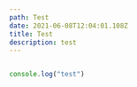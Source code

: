 ```yaml
---
path: Test
date: 2021-06-08T12:04:01.108Z
title: Test
description: test
---
```

```js

console.log("test")

```